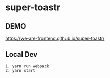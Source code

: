 # super-toastr

## DEMO
https://we-are-frontend.github.io/super-toastr/

## Local Dev
```
1. yarn run webpack 
2. yarn start
```